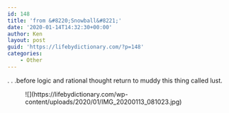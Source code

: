 ```yaml
---
id: 148
title: 'from &#8220;Snowball&#8221;'
date: '2020-01-14T14:32:30+00:00'
author: Ken
layout: post
guid: 'https://lifebydictionary.com/?p=148'
categories:
    - Other
---
```


. . .before logic and rational thought return to muddy this thing called lust.

<figure class="wp-block-image size-large">![](https://lifebydictionary.com/wp-content/uploads/2020/01/IMG_20200113_081023.jpg)</figure>